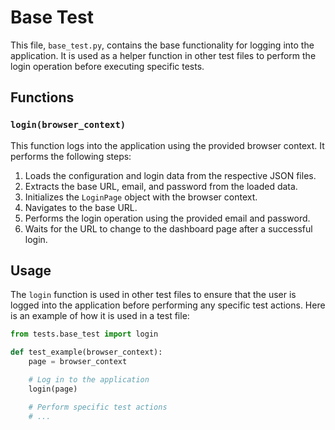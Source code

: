 # Base Test

This file, `base_test.py`, contains the base functionality for logging into the application. It is used as a helper function in other test files to perform the login operation before executing specific tests.

## Functions

### `login(browser_context)`

This function logs into the application using the provided browser context. It performs the following steps:

1. Loads the configuration and login data from the respective JSON files.
2. Extracts the base URL, email, and password from the loaded data.
3. Initializes the `LoginPage` object with the browser context.
4. Navigates to the base URL.
5. Performs the login operation using the provided email and password.
6. Waits for the URL to change to the dashboard page after a successful login.

## Usage

The `login` function is used in other test files to ensure that the user is logged into the application before performing any specific test actions. Here is an example of how it is used in a test file:

```python
from tests.base_test import login

def test_example(browser_context):
    page = browser_context

    # Log in to the application
    login(page)

    # Perform specific test actions
    # ...
